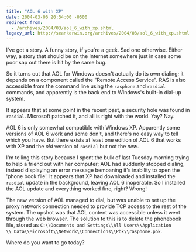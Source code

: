 ```yaml
---
title: "AOL 6 with XP"
date: 2004-03-06 20:54:00 -0500
redirect_from:
  - /archives/2004/03/aol_6_with_xp.shtml
legacy_url: http://seankerwin.org/archives/2004/03/aol_6_with_xp.shtml
---
```

I've got a story. A funny story, if you're a geek. Sad one otherwise. Either way, a story that should be on the Internet somewhere just in case some poor sap out there is hit by the same bug.

So it turns out that AOL for Windows doesn't actually do its own dialing; it depends on a component called the "Remote Access Service". RAS is also accessible from the command line using the `rasphone` and `rasdial` commands, and apparently is the back end to Windows's built-in dial-up system.

It appears that at some point in the recent past, a security hole was found in `rasdial`. Microsoft patched it, and all is right with the world. Yay? Nay.

AOL 6 is only somewhat compatible with Windows XP. Apparently some versions of AOL 6 work and some don't, and there's no easy way to tell which you have. But there exists at least one edition of AOL 6 that works with XP and the _old_ version of `rasdial` but not the _new_.

I'm telling this story because I spent the bulk of last Tuesday morning trying to help a friend out with her computer; AOL had suddenly stopped dialing, instead displaying an error message bemoaning it's inability to open the 'phone book file'. It appears that XP had downloaded and installed the `rasdial` update in the background, leaving AOL 6 inoperable. So I installed the AOL update and everything worked fine, right? Wrong!

The new version of AOL managed to dial, but was unable to set up the proxy network connection needed to provide TCP access to the rest of the system. The upshot was that AOL content was accessible unless it went through the web browser. The solution to this is to delete the phonebook file, stored as `C:\\Documents and Settings\\All Users\\Application \\ Data\\Microsoft\\Network\\Connections\\Pbk\\rasphone.pbk`.

Where do you want to go today?
